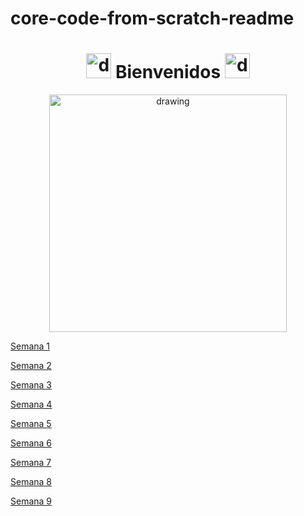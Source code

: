# <b> core-code-from-scratch-readme </b>
# <center > <b> <img src="https://yt3.ggpht.com/dvXQdEt7J9WE6eSat7SLlEh2706CE3mNDkXnJAOC5o45Oq9WY1wmKc77abHrmaxfgSbL03zL2G8=s900-c-k-c0x00ffffff-no-rj" alt="drawing" width="40" /> Bienvenidos <img src="https://yt3.ggpht.com/dvXQdEt7J9WE6eSat7SLlEh2706CE3mNDkXnJAOC5o45Oq9WY1wmKc77abHrmaxfgSbL03zL2G8=s900-c-k-c0x00ffffff-no-rj" alt="drawing" width="40" /></b>



<center><img src="https://blog.openclassrooms.com/es/wp-content/uploads/sites/5/2017/09/AdobeStock_126016889apaisado.jpg" alt="drawing" width="380"/></center>

[Semana 1](Week/Intro.md)

[Semana 2](Week/week2.md)

[Semana 3](Week/week3.md)

[Semana 4]()

[Semana 5](Week/week5.md)

[Semana 6](Week/week6.md)

[Semana 7](Week/week7.md)

[Semana 8](Week/week8.md)

[Semana 9](Week/week9.md)